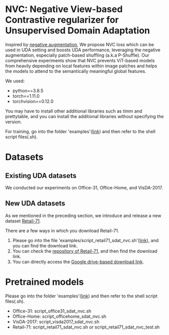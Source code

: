 # NVC: Negative View-based Contrastive regularizer for Unsupervised Domain Adaptation
Inspired by [negative augmentation](https://arxiv.org/abs/2110.07858), We propose NVC loss which can be used in UDA setting and boosts UDA performance, leveraging the negative augmentation, especially patch-based shuffling (a.k.a P-Shuffle).
Our comprehensive experiments show that NVC prevents ViT-based models from heavily depending on local features within image patches and helps the models to attend to the semantically meaningful global features.

We used:
- python==3.8.5
- torch==1.11.0
- torchvision==0.12.0

You may have to install other additional libraries such as timm and prettytable, and you can install the additional libraries without specifying the version.

For training, go into the folder 'examples'([link](https://github.com/JoonHyeokJ/NVC/tree/master/examples)) and then refer to the shell script files(.sh).



# Datasets
## Existing UDA datasets
We conducted our experiments on Office-31, Office-Home, and VisDA-2017.

## New UDA datasets
As we mentioned in the preceding section, we introduce and release a new dataset [Retail-71](https://github.com/JoonHyeokJ/Retail-71).

There are a few ways in which you download Retail-71.
1. Please go into the file 'examples/script_retail71_sdat_nvc.sh'([link](https://github.com/JoonHyeokJ/NVC/blob/master/examples/script_retail71_sdat_nvc.sh)), and you can find the download link.
2. You can check the [repository of Retail-71](https://github.com/JoonHyeokJ/Retail-71), and then find the download link.
3. You can directly access the [Google drive-based download link](https://drive.google.com/file/d/1ySCLGlJ9KEo2dOTIpFs_kpFfI_pf1E8v/view?usp=sharing).


# Pretrained models
Please go into the folder 'examples'([link](https://github.com/JoonHyeokJ/NVC/tree/master/examples)) and then refer to the shell script files(.sh).
- Office-31: script_office31_sdat_nvc.sh
- Office-Home: script_officehome_sdat_nvc.sh
- VisDA-2017: script_visda2017_sdat_nvc.sh
- Retail-71: script_retail71_sdat_nvc.sh or script_retail71_sdat_nvc_test.sh
